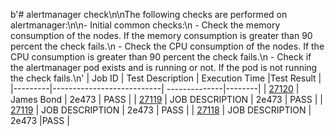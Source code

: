 b'# alertmanager check\n\nThe following checks are performed on alertmanager:\n\n- Initial common checks:\n    - Check the memory consumption of the nodes. If the memory consumption is greater than 90 percent the check fails.\n    - Check the CPU consumption of the nodes. If the CPU consumption is greater than 90 percent the check fails.\n    - Check if the alertmanager pod exists and is running or not. If the pod is not running the check fails.\n'
| Job ID |   Test Description         | Execution Time |Test Result   |
 |---------|---------------------------| --------------|--------|
|     <a href= "https://gitlab.mayadata.io/oep/oep-e2e-gcp/-/jobs/27120">27120</a>           |  James Bond           | 2e473  | PASS |
|     <a href= "https://gitlab.mayadata.io/oep/oep-e2e-gcp/-/jobs/27119">27119</a>           |  JOB DESCRIPTION           | 2e473  | PASS |
|     <a href= "https://gitlab.mayadata.io/oep/oep-e2e-gcp/-/jobs/27119">27119</a>           |  JOB DESCRIPTION           | 2e473  | PASS |
 |    <a href= "https://gitlab.mayadata.io/oep/oep-e2e-gcp/-/jobs/27118">27118</a>   |  JOB DESCRIPTION           |  2e473     |PASS  |
